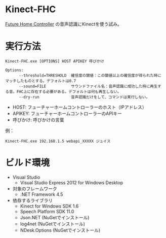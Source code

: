 Kinect-FHC
==========

[Future Home Controller](http://rti-giken.jp/) の音声認識にKinectを使う試み。


実行方法
========

```
Kinect-FHC.exe [OPTIONS] HOST APIKEY 呼びかけ

Options:
      --threshold=THRESHOLD  確信度の閾値：この閾値以上の確信度が得られた時にマッチしたものとする。デフォルトは0.7
      --sound=FILE           サウンドファイル名：音声認識に成功した時に再生する音。FHC上に存在する必要がある。デフォルトは何も再生しない。
	  --dry-run              音声認識だけをして、コマンドは実行しない。
```

* HOST: フューチャーホームコントローラーのホスト（IPアドレス）
* APIKEY: フューチャーホームコントローラーのAPIキー
* 呼びかけ: 呼びかけの言葉

例：
```
Kinect-FHC.exe 192.168.1.5 webapi_XXXXX ジュイス
```

ビルド環境
==========

* Visual Studio
  * Visual Studio Express 2012 for Windows Desktop
* 対象のフレームワーク
  * .NET Framework 4.5
* 依存するライブラリ
  * Kinect for Windows SDK 1.6
  * Speech Platform SDK 11.0
  * Json.NET (NuGetでインストール)
  * log4net (NuGetでインストール)
  * NDesk.Options (NuGetでインストール)
